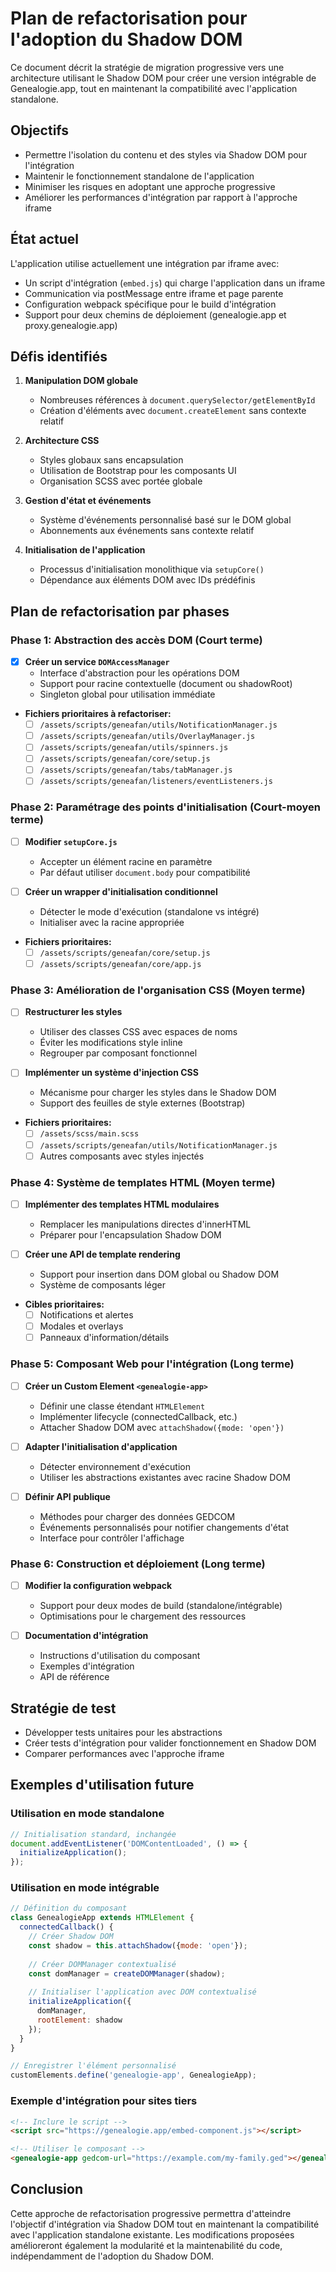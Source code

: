 # Plan de refactorisation pour l'adoption du Shadow DOM

Ce document décrit la stratégie de migration progressive vers une architecture utilisant le Shadow DOM pour créer une version intégrable de Genealogie.app, tout en maintenant la compatibilité avec l'application standalone.

## Objectifs

- Permettre l'isolation du contenu et des styles via Shadow DOM pour l'intégration
- Maintenir le fonctionnement standalone de l'application
- Minimiser les risques en adoptant une approche progressive
- Améliorer les performances d'intégration par rapport à l'approche iframe

## État actuel

L'application utilise actuellement une intégration par iframe avec:
- Un script d'intégration (`embed.js`) qui charge l'application dans un iframe
- Communication via postMessage entre iframe et page parente
- Configuration webpack spécifique pour le build d'intégration
- Support pour deux chemins de déploiement (genealogie.app et proxy.genealogie.app)

## Défis identifiés

1. **Manipulation DOM globale**
   - Nombreuses références à `document.querySelector/getElementById`
   - Création d'éléments avec `document.createElement` sans contexte relatif

2. **Architecture CSS**
   - Styles globaux sans encapsulation
   - Utilisation de Bootstrap pour les composants UI
   - Organisation SCSS avec portée globale

3. **Gestion d'état et événements**
   - Système d'événements personnalisé basé sur le DOM global
   - Abonnements aux événements sans contexte relatif

4. **Initialisation de l'application**
   - Processus d'initialisation monolithique via `setupCore()`
   - Dépendance aux éléments DOM avec IDs prédéfinis

## Plan de refactorisation par phases

### Phase 1: Abstraction des accès DOM (Court terme)

- [x] **Créer un service `DOMAccessManager`**
  - Interface d'abstraction pour les opérations DOM
  - Support pour racine contextuelle (document ou shadowRoot)
  - Singleton global pour utilisation immédiate

- **Fichiers prioritaires à refactoriser:**
  - [ ] `/assets/scripts/geneafan/utils/NotificationManager.js`
  - [ ] `/assets/scripts/geneafan/utils/OverlayManager.js`
  - [ ] `/assets/scripts/geneafan/utils/spinners.js`
  - [ ] `/assets/scripts/geneafan/core/setup.js`
  - [ ] `/assets/scripts/geneafan/tabs/tabManager.js`
  - [ ] `/assets/scripts/geneafan/listeners/eventListeners.js`

### Phase 2: Paramétrage des points d'initialisation (Court-moyen terme)

- [ ] **Modifier `setupCore.js`**
  - Accepter un élément racine en paramètre
  - Par défaut utiliser `document.body` pour compatibilité

- [ ] **Créer un wrapper d'initialisation conditionnel**
  - Détecter le mode d'exécution (standalone vs intégré)
  - Initialiser avec la racine appropriée

- **Fichiers prioritaires:**
  - [ ] `/assets/scripts/geneafan/core/setup.js`
  - [ ] `/assets/scripts/geneafan/core/app.js`

### Phase 3: Amélioration de l'organisation CSS (Moyen terme)

- [ ] **Restructurer les styles**
  - Utiliser des classes CSS avec espaces de noms
  - Éviter les modifications style inline
  - Regrouper par composant fonctionnel

- [ ] **Implémenter un système d'injection CSS**
  - Mécanisme pour charger les styles dans le Shadow DOM
  - Support des feuilles de style externes (Bootstrap)

- **Fichiers prioritaires:**
  - [ ] `/assets/scss/main.scss`
  - [ ] `/assets/scripts/geneafan/utils/NotificationManager.js`
  - [ ] Autres composants avec styles injectés

### Phase 4: Système de templates HTML (Moyen terme)

- [ ] **Implémenter des templates HTML modulaires**
  - Remplacer les manipulations directes d'innerHTML
  - Préparer pour l'encapsulation Shadow DOM

- [ ] **Créer une API de template rendering**
  - Support pour insertion dans DOM global ou Shadow DOM
  - Système de composants léger

- **Cibles prioritaires:**
  - [ ] Notifications et alertes
  - [ ] Modales et overlays
  - [ ] Panneaux d'information/détails

### Phase 5: Composant Web pour l'intégration (Long terme)

- [ ] **Créer un Custom Element `<genealogie-app>`**
  - Définir une classe étendant `HTMLElement`
  - Implémenter lifecycle (connectedCallback, etc.)
  - Attacher Shadow DOM avec `attachShadow({mode: 'open'})`

- [ ] **Adapter l'initialisation d'application**
  - Détecter environnement d'exécution
  - Utiliser les abstractions existantes avec racine Shadow DOM

- [ ] **Définir API publique**
  - Méthodes pour charger des données GEDCOM
  - Événements personnalisés pour notifier changements d'état
  - Interface pour contrôler l'affichage

### Phase 6: Construction et déploiement (Long terme)

- [ ] **Modifier la configuration webpack**
  - Support pour deux modes de build (standalone/intégrable)
  - Optimisations pour le chargement des ressources

- [ ] **Documentation d'intégration**
  - Instructions d'utilisation du composant
  - Exemples d'intégration
  - API de référence

## Stratégie de test

- Développer tests unitaires pour les abstractions
- Créer tests d'intégration pour valider fonctionnement en Shadow DOM
- Comparer performances avec l'approche iframe

## Exemples d'utilisation future

### Utilisation en mode standalone
```javascript
// Initialisation standard, inchangée
document.addEventListener('DOMContentLoaded', () => {
  initializeApplication();
});
```

### Utilisation en mode intégrable
```javascript
// Définition du composant
class GenealogieApp extends HTMLElement {
  connectedCallback() {
    // Créer Shadow DOM
    const shadow = this.attachShadow({mode: 'open'});
    
    // Créer DOMManager contextualisé
    const domManager = createDOMManager(shadow);
    
    // Initialiser l'application avec DOM contextualisé
    initializeApplication({
      domManager,
      rootElement: shadow
    });
  }
}

// Enregistrer l'élément personnalisé
customElements.define('genealogie-app', GenealogieApp);
```

### Exemple d'intégration pour sites tiers
```html
<!-- Inclure le script -->
<script src="https://genealogie.app/embed-component.js"></script>

<!-- Utiliser le composant -->
<genealogie-app gedcom-url="https://example.com/my-family.ged"></genealogie-app>
```

## Conclusion

Cette approche de refactorisation progressive permettra d'atteindre l'objectif d'intégration via Shadow DOM tout en maintenant la compatibilité avec l'application standalone existante. Les modifications proposées amélioreront également la modularité et la maintenabilité du code, indépendamment de l'adoption du Shadow DOM.